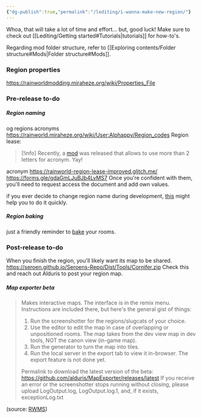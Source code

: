 ```yaml
---
{"dg-publish":true,"permalink":"/lediting/i-wanna-make-new-region/"}
---
```


Whoa, that will take a lot of time and effort... but, good luck! 
Make sure to check out [[Lediting/Getting started#Tutorials\|tutorials]] for how-to's.

Regarding mod folder structure, refer to [[Exploring contents/Folder structure#Mods\|Folder structure#Mods]].

### Region properties
https://rainworldmodding.miraheze.org/wiki/Properties_File

### Pre-release to-do
##### Region naming
og regions acronyms
https://rainworld.miraheze.org/wiki/User:Alphappy/Region_codes
Region lease: 

> [!info] Recently, a [mod](https://steamcommunity.com/sharedfiles/filedetails/?id=3412393061) was released that allows to use more than 2 letters for acronym. Yay!

acronym
https://rainworld-region-lease-improved.glitch.me/
https://forms.gle/gdaGmLJuBJb4LvMS7
Once you're confident with them, you'll need to request access the document and add own values. 


if you ever decide to change region name during development, [this](https://github.com/glebi574/rw-fix-region-acronyms) might help you to do it quickly.

##### Region baking
just a friendly reminder to [bake](https://rainworldmodding.miraheze.org/wiki/Creating_A_Region#Baking) your rooms.

### Post-release to-do
When you finish the region, you'll likely want its map to be shared.
https://seroen.github.io/Seroens-Repo/Dist/Tools/Cornifer.zip
Check this and reach out Alduris to post your region map. 

##### Map exporter beta
> Makes interactive maps. The interface is in the remix menu. Instructions are included there, but here's the general gist of things:
> 1. Run the screenshotter for the regions/slugcats of your choice.
> 2. Use the editor to edit the map in case of overlapping or unpositioned rooms. The map takes from the dev view map in dev tools, NOT the canon view (in-game map).
> 3. Run the generator to turn the map into tiles.
> 4. Run the local server in the export tab to view it in-browser. The export feature is not done yet.
> 
> Permalink to download the latest version of the beta: https://github.com/alduris/MapExporter/releases/latest
> If you receive an error or the screenshotter stops running without closing, please upload LogOutput.log, LogOutput.log.1, and, if it exists, exceptionLog.txt

(source: [RWMS](https://discord.com/channels/1237826015829557400/1273913033831350296/1273913775732555816))
